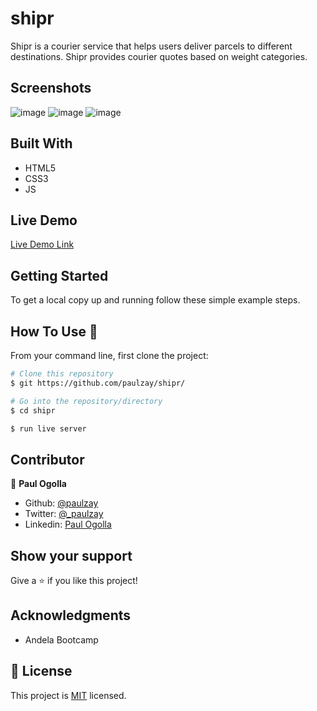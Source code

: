 # shipr
Shipr is a courier service that helps users deliver parcels to different destinations. Shipr provides courier quotes based on weight categories.
## Screenshots
![image](https://user-images.githubusercontent.com/29974825/85734057-61b20e80-b705-11ea-91e2-b1b25816377b.png)
![image](https://user-images.githubusercontent.com/29974825/85734745-e9981880-b705-11ea-9078-1fd928798932.png)
![image](https://user-images.githubusercontent.com/29974825/85734813-f7e63480-b705-11ea-88d6-2f12ca614333.png)
## Built With

- HTML5
- CSS3
- JS

## Live Demo

[Live Demo Link](https://paulzay.github.io/shipr/)


## Getting Started


To get a local copy up and running follow these simple example steps.

## How To Use 🔧

From your command line, first clone the project:

```bash
# Clone this repository
$ git https://github.com/paulzay/shipr/

# Go into the repository/directory
$ cd shipr

$ run live server

```

## Contributor

👤 **Paul Ogolla**

- Github: [@paulzay](https://github.com/paulzay)
- Twitter: [@_paulzay](https://twitter.com/_paulzay_)
- Linkedin: [Paul Ogolla](https://www.linkedin.com/in/paulogolla/)


## Show your support

Give a ⭐️ if you like this project!

## Acknowledgments

- Andela Bootcamp

## 📝 License

This project is [MIT](lic.url) licensed.
